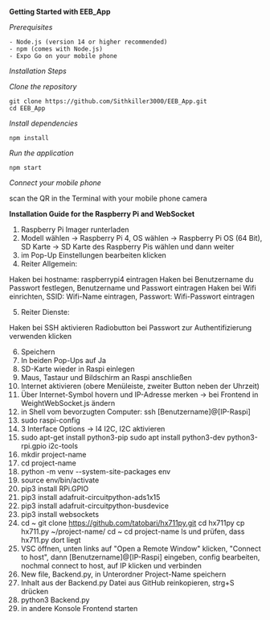 **Getting Started with EEB_App**

*Prerequisites*

    - Node.js (version 14 or higher recommended)
    - npm (comes with Node.js)
    - Expo Go on your mobile phone


*Installation Steps*

*Clone the repository*

    git clone https://github.com/Sithkiller3000/EEB_App.git
    cd EEB_App


*Install dependencies*

    npm install


*Run the application*

    npm start


*Connect your mobile phone*

scan the QR in the Terminal with your mobile phone camera








**Installation Guide for the Raspberry Pi and WebSocket**


1) Raspberry Pi Imager runterladen
2) Modell wählen -> Raspberry Pi 4, OS wählen -> Raspberry Pi OS (64 Bit), SD Karte -> SD Karte des Raspberry Pis wählen und dann weiter
3) im Pop-Up Einstellungen bearbeiten klicken
4) Reiter Allgemein: 
    
Haken bei hostname: raspberrypi4 eintragen
Haken bei Benutzername du Passwort festlegen, Benutzername und Passwort eintragen
Haken bei Wifi einrichten, SSID: Wifi-Name eintragen, Passwort: Wifi-Passwort     eintragen

5) Reiter Dienste:
    
Haken bei SSH aktivieren
Radiobutton bei Passwort zur Authentifizierung verwenden klicken

6) Speichern
7) In beiden Pop-Ups auf Ja
8) SD-Karte wieder in Raspi einlegen
9) Maus, Tastaur und Bildschirm an Raspi anschließen
10) Internet aktivieren (obere Menüleiste, zweiter Button neben der Uhrzeit)
11) Über Internet-Symbol hovern und IP-Adresse merken -> bei Frontend in WeightWebSocket.js ändern
12) in Shell vom bevorzugten Computer: ssh [Benutzername]@[IP-Raspi]
13) sudo raspi-config 
14) 3 Interface Options → I4 I2C, I2C aktivieren
15) sudo apt-get install python3-pip
sudo apt install python3-dev python3-rpi.gpio i2c-tools
16) mkdir project-name
17) cd project-name
18) python -m venv --system-site-packages env
19) source env/bin/activate
20) pip3 install RPi.GPIO
21) pip3 install adafruit-circuitpython-ads1x15
22) pip3 install adafruit-circuitpython-busdevice
23) pip3 install websockets
24) cd ~
git clone https://github.com/tatobari/hx711py.git
cd hx711py
cp hx711.py ~/project-name/
cd ~
cd project-name
ls und prüfen, dass hx711.py dort liegt
25) VSC öffnen, unten links auf "Open a Remote Window" klicken, "Connect to host", dann [Benutzername]@[IP-Raspi] eingeben, config bearbeiten, nochmal connect to host, auf IP klicken und verbinden
26) New file, Backend.py, in Unterordner Project-Name speichern
27) Inhalt aus der Backend.py Datei aus GitHub reinkopieren, strg+S drücken
28) python3 Backend.py
29) in andere Konsole Frontend starten